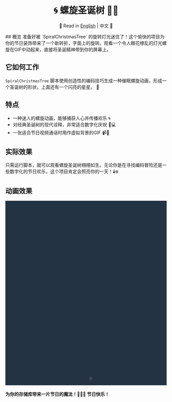 <div align="center">

# 🌀 螺旋圣诞树 🎄✨

📜 Read in [English](README.md) | 中文 📜

</div>
## 概览
准备好被 `SpiralChristmasTree` 的旋转灯光迷住了！这个愉快的项目为你的节日装饰带来了一个新转折，字面上的旋转。观看一个令人眼花缭乱的灯光螺旋在GIF中动起来，直接将圣诞精神带到你的屏幕上。

## 它如何工作
`SpiralChristmasTree` 脚本使用创造性的编码技巧生成一种催眠螺旋动画，形成一个圣诞树的形状，上面还有一个闪亮的星星。 🌟

## 特点
- 一种迷人的螺旋动画，能够捕获人心并传播欢乐 🌀
- 对经典圣诞树的现代诠释，非常适合数字化庆祝 🎅💻
- 一张适合节日视频通话时用作虚拟背景的GIF 📹🎉

## 实际效果
只需运行脚本，就可以观看螺旋圣诞树栩栩如生。无论你是在寻找编码冒险还是一些数字化的节日欢乐，这个项目肯定会照亮你的一天！🕯️❄️

## 动画效果
![Spiral Christmas Tree GIF](./SpiralChristmasTree.gif)

**为你的存储库带来一片节日的魔法！🎁👨‍💻 节日快乐！**
